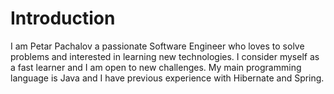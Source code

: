# Introduction
I am Petar Pachalov a passionate Software Engineer who loves to solve problems and interested in learning new technologies. I consider myself as a fast learner and I am open to new challenges.  My main programming language is Java and I have previous experience with Hibernate and Spring.

